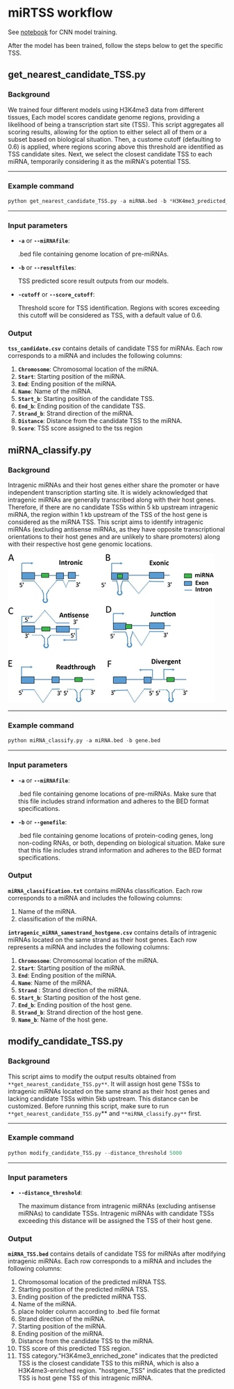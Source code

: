 # miRTSS workflow
See [notebook](https://nbviewer.org/github/tzhu-bio/microRice/blob/main/miRTSS/miRTSS_training.ipynb) for CNN model training.

After the model has been trained, follow the steps below to get the specific TSS.

## get_nearest_candidate_TSS.py

### Background

We trained four different models using H3K4me3 data from different tissues, Each model scores candidate genome regions, providing a likelihood of being a transcription start site (TSS). This script aggregates all scoring results, allowing for the option to either select all of them or a subset based on biological situation. Then, a custome cutoff (defaulting to 0.6) is applied, where regions scoring above this threshold are identified as TSS candidate sites. Next, we select the closest candidate TSS to each miRNA,  temporarily considering it as the miRNA's potential TSS. 

---

### Example command

```python
python get_nearest_candidate_TSS.py -a miRNA.bed -b *H3K4me3_predicted_score_predict_miRNA* -cutoff 0.6
```

---

### Input parameters

- **`-a`** or **`--miRNAfile`**:
    
     .bed file containing genome location of pre-miRNAs.
    
- **`-b`** or **`--resultfiles`**:
    
    TSS predicted score result outputs from our models. 
    
- **`-cutoff`** or **`--score_cutoff`**:
    
    Threshold score for TSS identification. Regions with scores exceeding this cutoff will be considered as TSS, with a default value of 0.6.
    

### Output

**`tss_candidate.csv`** contains details of candidate TSS for miRNAs. Each row corresponds to a miRNA and includes the following columns:

1. **`Chromosome`**: Chromosomal location of the miRNA.
2. **`Start`**: Starting position of the miRNA.
3. **`End`**: Ending position of the miRNA.
4. **`Name`**: Name of the miRNA.
5. **`Start_b`**: Starting position of the candidate TSS.
6. **`End_b`**: Ending position of the candidate TSS.
7. **`Strand_b`**: Strand direction of the miRNA.
8. **`Distance`**: Distance from the candidate TSS to the miRNA.
9. **`Score`**: TSS score assigned to the tss region

## miRNA_classify.py

### Background

Intragenic miRNAs and their host genes either share the promoter or have independent transcription starting site. It is widely acknowledged that intragenic miRNAs are generally transcribed along with their host genes. Therefore, if there are no candidate TSSs within 5 kb upstream intragenic miRNA, the region within 1 kb upstream of the TSS of the host gene is considered as the miRNA TSS. This script aims to identify intragenic miRNAs (excluding antisense miRNAs, as they have opposite transcriptional orientations to their host genes and are unlikely to share promoters) along with their respective host gene genomic locations.

![Untitled](https://github.com/tzhu-bio/microRice/blob/main/png/1.png)

---

### Example command

```python
python miRNA_classify.py -a miRNA.bed -b gene.bed
```

---

### Input parameters

- **`-a`** or **`--miRNAfile`**:
    
     .bed file containing genome locations of pre-miRNAs. Make sure that this file includes strand information and adheres to the BED format specifications.
    
- **`-b`** or  **`--genefile`**:
    
    .bed file containing genome locations of protein-coding genes, long non-coding RNAs, or both, depending on biological situation. Make sure that this file includes strand information and adheres to the BED format specifications. 
    

### Output

**`miRNA_classification.txt`**  contains miRNAs classification. Each row corresponds to a miRNA and includes the following columns:

1. Name of the miRNA.
2. classification of the miRNA.

**`intragenic_miRNA_samestrand_hostgene.csv`** contains details of intragenic miRNAs located on the same strand as their host genes. Each row represents a miRNA and includes the following columns:

1. **`Chromosome`**: Chromosomal location of the miRNA.
2. **`Start`**: Starting position of the miRNA.
3. **`End`**: Ending position of the miRNA.
4. **`Name`**: Name of the miRNA.
5. **`Strand`** : Strand direction of the miRNA.
6. **`Start_b`**: Starting position of the host gene.
7. **`End_b`**: Ending position of the host gene.
8. **`Strand_b`**: Strand direction of the host gene.
9. **`Name_b`**: Name of the host gene.

## modify_candidate_TSS.py

### Background

This script aims to modify the output results obtained from `**get_nearest_candidate_TSS.py**`. It will assign host gene TSSs to intragenic miRNAs located on the same strand as their host genes and lacking candidate TSSs within 5kb upstream.  This distance can be customized.  Before running this script, make sure to run `**get_nearest_candidate_TSS.py`** and `**miRNA_classify.py**` first.

---

### Example command

```python
python modify_candidate_TSS.py --distance_threshold 5000
```

---

### Input parameters

- **`--distance_threshold`**:
    
    The maximum distance from intragenic miRNAs (excluding antisense miRNAs) to candidate TSSs. Intragenic miRNAs with candidate TSSs exceeding this distance will be assigned the TSS of their host gene.
    

### Output

**`miRNA_TSS.bed`** contains details of candidate TSS for miRNAs after modifying intragenic miRNAs. Each row corresponds to a miRNA and includes the following columns:

1. Chromosomal location of the predicted miRNA TSS. 
2. Starting position of the predicted miRNA TSS. 
3. Ending position of the predicted miRNA TSS. 
4. Name of the miRNA.
5. place holder column according to .bed file format
6. Strand direction of the miRNA. 
7. Starting position of the miRNA.
8. Ending position of the miRNA.
9. Distance from the candidate TSS to the miRNA.
10. TSS score of this predicted TSS region. 
11. TSS category."H3K4me3_enriched_zone" indicates that the predicted TSS is the closest candidate TSS to this miRNA, which is also a H3K4me3-enriched region. "hostgene_TSS" indicates that the predicted TSS is host gene TSS of this intragenic miRNA.
